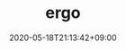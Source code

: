 ---
title: "ergo" # apperared on a card component
date: 2020-05-18T21:13:42+09:00
description: 自用运维自动化工具,现在版本0.6.7 # apperared on a card component
weight: 1 # card ordering
link: https://github.com/ysicing/ergo
repo: https://github.com/ysicing/ergo
thumb: other/eh01.jpeg # relative path in static/images
---